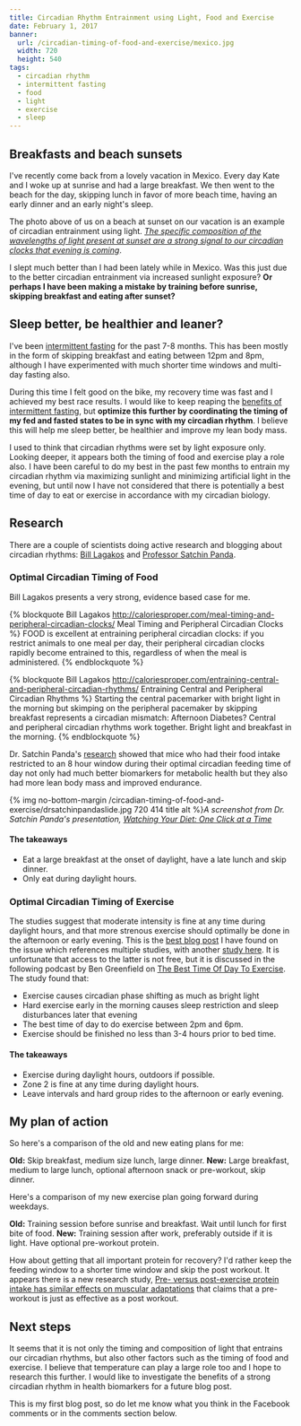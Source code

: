 ```yaml
---
title: Circadian Rhythm Entrainment using Light, Food and Exercise
date: February 1, 2017
banner: 
  url: /circadian-timing-of-food-and-exercise/mexico.jpg
  width: 720
  height: 540
tags: 
  - circadian rhythm 
  - intermittent fasting 
  - food 
  - light 
  - exercise 
  - sleep
---
```

## Breakfasts and beach sunsets <span> </span>

I've recently come back from a lovely vacation in Mexico. Every day Kate and I woke up at sunrise and had a large breakfast. We then went to the beach for the day, skipping lunch in favor of more beach time, having an early dinner and an early night's sleep.

The photo above of us on a beach at sunset on our vacation is an example of circadian entrainment using light. *[The specific composition of the wavelengths of light present at sunset are a strong signal to our circadian clocks that evening is coming](http://www.sciencemag.org/news/2015/04/colors-help-set-body-s-internal-clock)*.

I slept much better than I had been lately while in Mexico. Was this just due to the better circadian entrainment via increased sunlight exposure? **Or perhaps I have been making a mistake by training before sunrise, skipping breakfast and eating after sunset?**

## Sleep better, be healthier and leaner?

I've been [intermittent fasting](http://bradpilon.com/introduction-to-intermittent-fasting/) for the past 7-8 months. This has been mostly in the form of skipping breakfast and eating between 12pm and 8pm, although I have experimented with much shorter time windows and multi-day fasting also. 

During this time I felt good on the bike, my recovery time was fast and I achieved my best race results.  I would like to keep reaping the [benefits of intermittent fasting](http://www.marksdailyapple.com/health-benefits-of-intermittent-fasting/), but **optimize this further by coordinating the timing of my fed and fasted states to be in sync with my circadian rhythm**. I believe this will help me sleep better, be healthier and improve my lean body mass.

I used to think that circadian rhythms were set by light exposure only. Looking deeper, it appears both the timing of food and exercise play a role also. I have been careful to do my best in the past few months to entrain my circadian rhythm via maximizing sunlight and minimizing artificial light in the evening, but until now I have not considered that there is potentially a best time of day to eat or exercise in accordance with my circadian biology.

## Research

There are a couple of scientists doing active research and blogging about circadian rhythms: [Bill Lagakos](http://caloriesproper.com/about-me/) and [Professor Satchin Panda](http://www.salk.edu/scientist/satchidananda-panda/).

### Optimal Circadian Timing of Food

Bill Lagakos presents a very strong, evidence based case for me.

{% blockquote Bill Lagakos http://caloriesproper.com/meal-timing-and-peripheral-circadian-clocks/ Meal Timing and Peripheral Circadian Clocks %}
FOOD is excellent at entraining peripheral circadian clocks: if you restrict animals to one meal per day, their peripheral circadian clocks rapidly become entrained to this, regardless of when the meal is administered.
{% endblockquote %}

{% blockquote Bill Lagakos http://caloriesproper.com/entraining-central-and-peripheral-circadian-rhythms/ Entraining Central and Peripheral Circadian Rhythms %}
Starting the central pacemarker with bright light in the morning but skimping on the peripheral pacemaker by skipping breakfast represents a circadian mismatch: Afternoon Diabetes? Central and peripheral circadian rhythms work together.  Bright light and breakfast in the morning.
{% endblockquote %}

Dr. Satchin Panda's [research](https://www.youtube.com/watch?time_continue=29&v=qPpAvvPG0nc) showed that mice who had their food intake restricted to an 8 hour window during their optimal circadian feeding time of day not only had much better biomarkers for metabolic health but they also had more lean body mass and improved endurance.

{% img no-bottom-margin /circadian-timing-of-food-and-exercise/drsatchinpandaslide.jpg 720 414 title alt %}*A screenshot from Dr. Satchin Panda's presentation, [Watching Your Diet: One Click at a Time](https://www.youtube.com/watch?time_continue=29&v=qPpAvvPG0nc)*

#### The takeaways

* Eat a large breakfast at the onset of daylight, have a late lunch and skip dinner.
* Only eat during daylight hours.

### Optimal Circadian Timing of Exercise

The studies suggest that moderate intensity is fine at any time during daylight hours, and that more strenous exercise should optimally be done in the afternoon or early evening. This is the [best blog post](http://bayesianbodybuilding.com/best-time-to-work-out/) I have found on the issue which references multiple studies, with another [study here](http://journals.lww.com/nsca-jscr/Citation/2017/01000/Effect_of_Time_of_Day_on_Biochemical_Markers_in.30.aspx). It is unfortunate that access to the latter is not free, but it is discussed in the following podcast by Ben Greenfield on [The Best Time Of Day To Exercise](https://www.youtube.com/watch?v=QvIT49L8Oo4&t=1444s). The study found that: 

* Exercise causes circadian phase shifting as much as bright light
* Hard exercise early in the morning causes sleep restriction and sleep disturbances later that evening
* The best time of day to do exercise between 2pm and 6pm.
* Exercise should be finished no less than 3-4 hours prior to bed time.

#### The takeaways

* Exercise during daylight hours, outdoors if possible.
* Zone 2 is fine at any time during daylight hours.
* Leave intervals and hard group rides to the afternoon or early evening.

## My plan of action

So here's a comparison of the old and new eating plans for me:

**Old:** Skip breakfast, medium size lunch, large dinner.
**New:** Large breakfast, medium to large lunch, optional afternoon snack or pre-workout, skip dinner.

Here's a comparison of my new exercise plan going forward during weekdays.

**Old:** Training session before sunrise and breakfast. Wait until lunch for first bite of food.
**New:** Training session after work, preferably outside if it is light. Have optional pre-workout protein.

How about getting that all important protein for recovery? I'd rather keep the feeding window to a shorter time window and skip the post workout. It appears there is a new research study, [Pre- versus post-exercise protein intake has similar effects on muscular adaptations](https://peerj.com/articles/2825.pdf) that claims that a pre-workout is just as effective as a post workout.


## Next steps

It seems that it is not only the timing and composition of light that entrains our circadian rhythms, but also other factors such as the timing of food and exercise. I believe that temperature can play a large role too and I hope to research this further. I would like to investigate the benefits of a strong circadian rhythm in health biomarkers for a future blog post. 

This is my first blog post, so do let me know what you think in the Facebook comments or in the comments section below.






